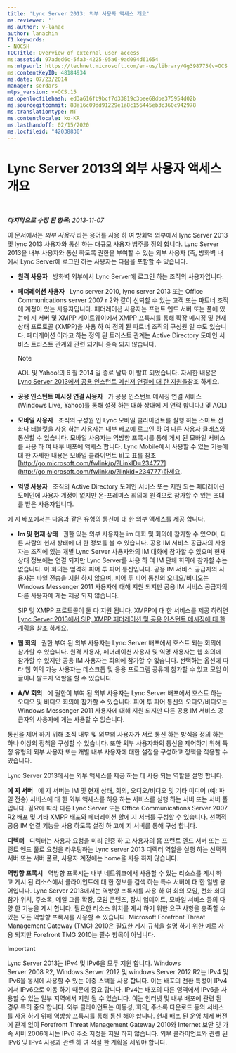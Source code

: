 ```yaml
---
title: 'Lync Server 2013: 외부 사용자 액세스 개요'
ms.reviewer: ''
ms.author: v-lanac
author: lanachin
f1.keywords:
- NOCSH
TOCTitle: Overview of external user access
ms:assetid: 97aded6c-5fa3-4225-95a6-9ad094d61654
ms:mtpsurl: https://technet.microsoft.com/en-us/library/Gg398775(v=OCS.15)
ms:contentKeyID: 48184934
ms.date: 07/23/2014
manager: serdars
mtps_version: v=OCS.15
ms.openlocfilehash: ed3a616fb9bcf7d33819c3bee68dbe375954d02b
ms.sourcegitcommit: 88a16c09dd91229e1a8c156445eb3c360c942978
ms.translationtype: MT
ms.contentlocale: ko-KR
ms.lasthandoff: 02/15/2020
ms.locfileid: "42038830"
---
```

<div data-xmlns="http://www.w3.org/1999/xhtml">

<div class="topic" data-xmlns="http://www.w3.org/1999/xhtml" data-msxsl="urn:schemas-microsoft-com:xslt" data-cs="http://msdn.microsoft.com/">

<div data-asp="http://msdn2.microsoft.com/asp">

# <a name="overview-of-external-user-access-in-lync-server-2013"></a>Lync Server 2013의 외부 사용자 액세스 개요

</div>

<div id="mainSection">

<div id="mainBody">

<span> </span>

_**마지막으로 수정 된 항목:** 2013-11-07_

이 문서에서는 *외부 사용자* 라는 용어를 사용 하 여 방화벽 외부에서 lync Server 2013 및 lync 2013 사용자와 통신 하는 대규모 사용자 범주를 정의 합니다. Lync Server 2013을 내부 사용자와 통신 하도록 권한을 부여할 수 있는 외부 사용자 (즉, 방화벽 내에서 Lync Server에 로그인 하는 사용자는 다음을 포함할 수 있습니다.

  - **원격 사용자**   방화벽 외부에서 Lync Server에 로그인 하는 조직의 사용자입니다.

  - **페더레이션 사용자**   Lync server 2010, lync server 2013 또는 Office Communications server 2007 r 2와 같이 신뢰할 수 있는 고객 또는 파트너 조직에 계정이 있는 사용자입니다. 페더레이션 사용자는 프런트 엔드 서버 또는 풀에 있는에 지 서버 및 XMPP 게이트웨이에서 XMPP 프록시를 통해 확장 메시징 및 현재 상태 프로토콜 (XMPP)을 사용 하 여 정의 된 파트너 조직의 구성원 일 수도 있습니다. 페더레이션 이라고 하는 정의 된 트러스트 관계는 Active Directory 도메인 서비스 트러스트 관계와 관련 되거나 종속 되지 않습니다.
    
    <div>
    

    > [!NOTE]  
    > AOL 및 Yahoo!의 6 월 2014 일 종료 날짜 이 발표 되었습니다. 자세한 내용은 <A href="lync-server-2013-support-for-public-instant-messenger-connectivity.md">Lync Server 2013에서 공용 인스턴트 메신저 연결에 대 한 지원을</A>참조 하세요.

    
    </div>

  - **공용 인스턴트 메시징 연결 사용자**   가 공용 인스턴트 메시징 연결 서비스 (Windows Live, Yahoo)를 통해 설정 하는 대화 상대에 게 연락 합니다.\! 및 AOL)

  - **모바일 사용자**   조직의 구성원 인 Lync 모바일 클라이언트를 실행 하는 스마트 전화나 태블릿을 사용 하는 사용자는 내부 배포에 로그인 하 여 다른 사용자 클래스와 통신할 수 있습니다. 모바일 사용자는 역방향 프록시를 통해 게시 된 모바일 서비스를 사용 하 여 내부 배포에 액세스 합니다. Lync Mobile에서 사용할 수 있는 기능에 대 한 자세한 내용은 모바일 클라이언트 비교 표를 참조 [http://go.microsoft.com/fwlink/p/?LinkID=234777](http://go.microsoft.com/fwlink/p/?linkid=234777)하세요.

  - **익명 사용자**   조직의 Active Directory 도메인 서비스 또는 지원 되는 페더레이션 도메인에 사용자 계정이 없지만 온-프레미스 회의에 원격으로 참가할 수 있는 초대를 받은 사용자입니다.

에 지 배포에서는 다음과 같은 유형의 통신에 대 한 외부 액세스를 제공 합니다.

  - **Im 및 현재 상태**   권한 있는 외부 사용자는 im 대화 및 회의에 참가할 수 있으며, 다른 사람의 현재 상태에 대 한 정보를 볼 수 있습니다. 공용 IM 서비스 공급자의 사용자는 조직에 있는 개별 Lync Server 사용자와의 IM 대화에 참가할 수 있으며 현재 상태 정보에는 연결 되지만 Lync Server를 사용 하 여 IM 단체 회의에 참가할 수는 없습니다. 이 회의는 엄격히 피어 투 피어 통신입니다. 공용 IM 서비스 공급자의 사용자는 파일 전송을 지원 하지 않으며, 피어 투 피어 통신의 오디오/비디오는 Windows Messenger 2011 사용자에 대해 지원 되지만 공용 IM 서비스 공급자의 다른 사용자에 게는 제공 되지 않습니다.
    
    SIP 및 XMPP 프로토콜이 둘 다 지원 됩니다. XMPP에 대 한 서비스를 제공 하려면 [Lync Server 2013에서 SIP, XMPP 페더레이션 및 공용 인스턴트 메시징에 대 한 계획](lync-server-2013-planning-for-sip-xmpp-federation-and-public-instant-messaging.md)을 참조 하세요.

  - **웹 회의**   권한 부여 된 외부 사용자는 Lync Server 배포에서 호스트 되는 회의에 참가할 수 있습니다. 원격 사용자, 페더레이션 사용자 및 익명 사용자는 웹 회의에 참가할 수 있지만 공용 IM 사용자는 회의에 참가할 수 없습니다. 선택하는 옵션에 따라 웹 회의 가능 사용자는 데스크톱 및 응용 프로그램 공유에 참가할 수 있고 모임 이끌이나 발표자 역할을 할 수 있습니다.

  - **A/V 회의**   에 권한이 부여 된 외부 사용자는 Lync Server 배포에서 호스트 하는 오디오 및 비디오 회의에 참가할 수 있습니다. 피어 투 피어 통신의 오디오/비디오는 Windows Messenger 2011 사용자에 대해 지원 되지만 다른 공용 IM 서비스 공급자의 사용자에 게는 사용할 수 없습니다.

통신을 제어 하기 위해 조직 내부 및 외부의 사용자가 서로 통신 하는 방식을 정의 하는 하나 이상의 정책을 구성할 수 있습니다. 또한 외부 사용자와의 통신을 제어하기 위해 특정 유형의 외부 사용자 또는 개별 내부 사용자에 대한 설정을 구성하고 정책을 적용할 수 있습니다.

Lync Server 2013에서는 외부 액세스를 제공 하는 데 사용 되는 역할을 설명 합니다.

**에 지 서버**   에 지 서버는 IM 및 현재 상태, 회의, 오디오/비디오 및 기타 미디어 (예: 파일 전송) 서비스에 대 한 외부 액세스를 허용 하는 서비스를 실행 하는 서버 또는 서버 풀입니다. 필요에 따라 다른 Lync Server 또는 Office Communications Server 2007 R2 배포 및 기타 XMPP 배포와 페더레이션 할에 지 서버를 구성할 수 있습니다. 선택적 공용 IM 연결 기능을 사용 하도록 설정 하 고에 지 서버를 통해 구성 합니다.

**디렉터**   디렉터는 사용자 요청을 미리 인증 하 고 사용자의 홈 프런트 엔드 서버 또는 프런트 엔드 풀로 요청을 라우팅하는 Lync server 2013 디렉터 역할을 실행 하는 선택적 서버 또는 서버 풀로, 사용자 계정에는 home을 사용 하지 않습니다.

**역방향 프록시**   역방향 프록시는 내부 네트워크에서 사용할 수 있는 리소스를 게시 하 고 게시 된 리소스에서 클라이언트에 대 한 정보를 검색 하는 특수 서버에 대 한 일반 용어입니다. Lync Server 2013에서는 역방향 프록시를 사용 하 여 회의 모임, 전화 회의 참가 위치, 주소록, 메일 그룹 확장, 모임 콘텐츠, 장치 업데이트, 모바일 서비스 등의 다양 한 기능을 게시 합니다. 필요한 리소스 위치를 게시 하기 위한 요구 사항을 충족할 수 있는 모든 역방향 프록시를 사용할 수 있습니다. Microsoft Forefront Threat Management Gateway (TMG) 2010은 필요한 게시 규칙을 설명 하기 위한 예로 사용 되지만 Forefront TMG 2010는 필수 항목이 아닙니다.

<div>


> [!IMPORTANT]  
> Lync Server 2013는 IPv4 및 IPv6을 모두 지원 합니다. Windows Server&nbsp;2008&nbsp;R2, Windows Server 2012 및 windows Server 2012 R2는 IPv4 및 IPv6을 동시에 사용할 수 있는 이중 스택을 사용 합니다. 이는 배포의 전환 특성이 IPv4에서 IPv6으로 이동 하기 때문에 중요 합니다. IPv4는 배포의 다른 영역에서 IPv6을 사용할 수 있는 일부 지역에서 지원 될 수 있습니다. 이는 인터넷 및 내부 배포에 관련 된 경우 특히 중요 합니다. 외부 클라이언트는 이동성, 회의, 주소록 다운로드 등의 서비스를 사용 하기 위해 역방향 프록시를 통해 통신 해야 합니다. 현재 배포 된 운영 체제 버전에 관계 없이 Forefront Threat Management Gateway 2010와 Internet 보안 및 가속 서버 2006에서는 IPv6 주소 지정을 지원 하지 않습니다. 외부 클라이언트와 관련 된 IPv6 및 IPv4 사용과 관련 하 여 적절 한 계획을 세워야 합니다.



</div>

</div>

<span> </span>

</div>

</div>

</div>

